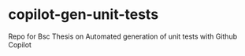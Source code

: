 # copilot-gen-unit-tests
Repo for Bsc Thesis on Automated generation of unit tests with Github Copilot
